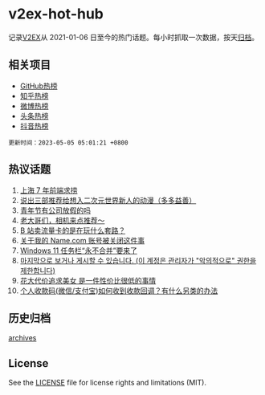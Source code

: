 # v2ex-hot-hub

 记录[V2EX](https://www.v2ex.com/)从 2021-01-06 日至今的热门话题。每小时抓取一次数据，按天[归档](archives)。
 
 ## 相关项目

- [GitHub热榜](https://github.com/it985/github-hot-hub)
- [知乎热榜](https://github.com/it985/zhihu-hot-hub)
- [微博热榜](https://github.com/it985/weibo-hot-hub)
- [头条热榜](https://github.com/it985/toutiao-hot-hub)
- [抖音热榜](https://github.com/it985/douyin-hot-hub)


 `更新时间：2023-05-05 05:01:21 +0800`

## 热议话题

1. [上海 7 年前端求捞](https://www.v2ex.com/t/937283)
1. [说出三部推荐给想入二次元世界新人的动漫（多多益善）](https://www.v2ex.com/t/937247)
1. [青年节有公司放假的吗](https://www.v2ex.com/t/937110)
1. [老大哥们，相机来点推荐～](https://www.v2ex.com/t/937144)
1. [B 站卖流量卡的是在玩什么套路？](https://www.v2ex.com/t/937108)
1. [关于我的 Name.com 账号被关闭这件事](https://www.v2ex.com/t/937140)
1. [Windows 11 任务栏“永不合并”要来了](https://www.v2ex.com/t/937119)
1. [마지막으로 보거나 게시할 수 있습니다. (이 계정은 관리자가 "악의적으로" 권한을 제한합니다)](https://www.v2ex.com/t/937335)
1. [花大代价追求美女 是一件性价比很低的事情](https://www.v2ex.com/t/937139)
1. [个人收款码(微信/支付宝)如何收到收款回调？有什么另类的办法](https://www.v2ex.com/t/937113)

## 历史归档

[archives](archives)

## License

See the [LICENSE](LICENSE) file for license rights and limitations (MIT).
